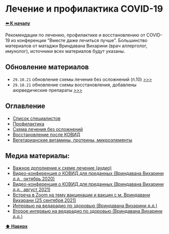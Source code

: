 # Лечение и профилактика COVID-19

**[⬅️ К началу](../../../HOME.md#здоровье)**

Рекомендации по лечению, профилактике и восстановлению от COVID-19 из конференции "Вместе даже лечиться лучше". Большинство материалов от матаджи Вриндавана Вихарини (врач аллерголог, имунолог), источники всех материалов будут указаны.

## Обновление материалов

- `29.10.21` обновление схемы лечения без осложнений (п.10) [>>>](./lechenie.md)
- `29.10.21` обновление схемы восстановления, добавлены аюрведические препараты [>>>](./vosstanovlenie.md)

## Оглавление

- [Список специалистов](./specialists.md)
- [Профилактика](./profilaktika.md)
- [Схема лечения без осложнений](./lechenie.md)
- [Восстановление после КОВИД](./vosstanovlenie.md)
- [Вегетарианские витамины, протеины, микроэлементы](./vitamin.md)

## Медиа материалы:

- <a target="_blank" href="https://nd.nl.tab.digital/s/xPoGK3RXYe8E8TK">Важное дополнение к схеме лечение (аудио)</a>
- [Видео-конференция о КОВИД для преданных (Вриндавана Вихарини д.д., октябрь 2020)](./conference.md)
- <a target="_blank" href="https://video.ploud.jp/videos/watch/6b8910cb-e8c6-4257-8b23-3c76000be7c5">Видео-конференция о КОВИД для преданных (Вриндавана Вихарини д.д., август 2021)</a>
- <a target="_blank" href="https://video.ploud.jp/w/o4b4tHxPPxTyvyiferaar6">Встреча в Zoom на тему вакцинации и вакцин с м. Вриндавани Вихарани (25 сентября 2021)</a>
- <a target="_blank" href="https://nd.nl.tab.digital/s/tDP3oM3WBHH5dts">Интервью на ведарадио по здоровью (Вриндавана Вихарини д.д.)</a>
- <a target="_blank" href="https://nd.nl.tab.digital/s/mFN9c44KXSffNXZ">Второе интервью на ведарадио по здоровью (Вриндавана Вихарини д.д.)</a>

**[⬆ Наверх](#оглавление)**
